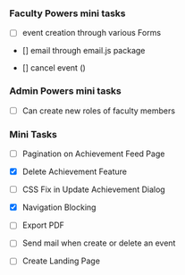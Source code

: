 ### Faculty Powers mini tasks

-   [ ] event creation through various Forms

-   [] email through email.js package

-   [] cancel event ()

### Admin Powers mini tasks

-   [ ] Can create new roles of faculty members

### Mini Tasks

-   [ ] Pagination on Achievement Feed Page

-   [x] Delete Achievement Feature

-   [ ] CSS Fix in Update Achievement Dialog

-   [x] Navigation Blocking

-   [ ] Export PDF

-   [ ] Send mail when create or delete an event

-   [ ] Create Landing Page
